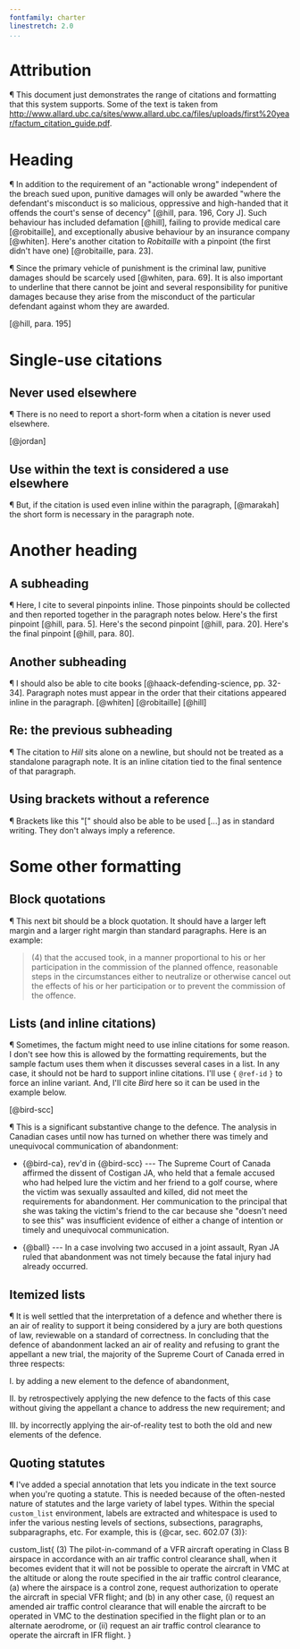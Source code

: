 ```yaml
---
fontfamily: charter
linestretch: 2.0
...
```


# Attribution

¶ This document just demonstrates the range of citations and
formatting that this system supports. Some of the text is taken from
<http://www.allard.ubc.ca/sites/www.allard.ubc.ca/files/uploads/first%20year/factum_citation_guide.pdf>.

# Heading

¶ In addition to the requirement of an "actionable wrong" independent
of the breach sued upon, punitive damages will only be awarded "where
the defendant's misconduct is so malicious, oppressive and high-handed
that it offends the court's sense of decency" [@hill, para. 196, Cory J]. Such
behaviour has included defamation [@hill], failing to provide medical
care [@robitaille], and exceptionally abusive behaviour by an
insurance company [@whiten]. Here's another citation to _Robitaille_
with a pinpoint (the first didn't have one) [@robitaille, para. 23].

¶ Since the primary vehicle of punishment is the criminal law,
punitive damages should be scarcely used [@whiten, para. 69]. It is
also important to underline that there cannot be joint and several
responsibility for punitive damages because they arise from the
misconduct of the particular defendant against whom they are awarded.

[@hill, para. 195]

# Single-use citations

## Never used elsewhere

¶ There is no need to report a short-form when a citation is never used
elsewhere.

[@jordan]

## Use within the text is considered a use elsewhere

¶ But, if the citation is used even inline within the paragraph, [@marakah] the
short form is necessary in the paragraph note.

# Another heading

## A subheading

¶ Here, I cite to several pinpoints inline. Those pinpoints should be
collected and then reported together in the paragraph notes
below. Here's the first pinpoint [@hill, para. 5]. Here's the second
pinpoint [@hill, para. 20]. Here's the final pinpoint [@hill,
para. 80].

## Another subheading

¶ I should also be able to cite books [@haack-defending-science,
pp. 32-34]. Paragraph notes must appear in the order that their
citations appeared inline in the paragraph. [@whiten] [@robitaille]
[@hill]

## Re: the previous subheading

¶ The citation to _Hill_ sits alone on a newline, but should not be
treated as a standalone paragraph note. It is an inline citation tied
to the final sentence of that paragraph.

## Using brackets without a reference

¶ Brackets like this "[" should also be able to be used [...] as in
standard writing. They don't always imply a reference.

# Some other formatting

## Block quotations

¶ This next bit should be a block quotation. It should have a larger
left margin and a larger right margin than standard paragraphs. Here
is an example:

> (4) that the accused took, in a manner proportional to his or her
participation in the commission of the planned offence, reasonable steps
in the circumstances either to neutralize or otherwise cancel out the effects
of his or her participation or to prevent the commission of the offence.

## Lists (and inline citations)

¶ Sometimes, the factum might need to use inline citations for some
reason. I don't see how this is allowed by the formatting
requirements, but the sample factum uses them when it discusses
several cases in a list. In any case, it should not be hard to support
inline citations. I'll use `{` `@ref-id` `}` to force an inline
variant. And, I'll cite _Bird_ here so it can be used in the example below.

[@bird-scc]

¶ This is a significant substantive change to the defence. The
analysis in Canadian cases until now has turned on whether there was
timely and unequivocal communication of abandonment:

* {@bird-ca}, rev'd in {@bird-scc} --- The
Supreme Court of Canada affirmed the dissent of Costigan JA, who held
that a female accused who had helped lure the victim and her friend to
a golf course, where the victim was sexually assaulted and killed, did
not meet the requirements for abandonment. Her communication to the
principal that she was taking the victim's friend to the car because
she "doesn't need to see this" was insufficient evidence of either a
change of intention or timely and unequivocal communication.

* {@ball} --- In a case involving two accused in a
joint assault, Ryan JA ruled that abandonment was not timely because
the fatal injury had already occurred.

## Itemized lists

¶ It is well settled that the interpretation of a defence and whether
there is an air of reality to support it being considered by a jury
are both questions of law, reviewable on a standard of correctness. In
concluding that the defence of abandonment lacked an air of reality
and refusing to grant the appellant a new trial, the majority of the
Supreme Court of Canada erred in three respects:

I.  by adding a new element to the defence of abandonment,

II.  by retrospectively applying the new defence to the facts of this
case without giving the appellant a chance to address the new
requirement; and

III.  by incorrectly applying the air-of-reality test to both the old
and new elements of the defence.

## Quoting statutes

¶ I've added a special annotation that lets you indicate in the text
source when you're quoting a statute. This is needed because of the
often-nested nature of statutes and the large variety of label
types. Within the special `custom_list` environment, labels are
extracted and whitespace is used to infer the various nesting levels
of sections, subsections, paragraphs, subparagraphs, etc. For example,
this is {@car, sec. 602.07 (3)}:

custom_list{
(3)  The pilot-in-command of a VFR aircraft operating in Class B
     airspace in accordance with an air traffic control clearance
     shall, when it becomes evident that it will not be possible to
     operate the aircraft in VMC at the altitude or along the route
     specified in the air traffic control clearance,
     (a)  where the airspace is a control zone, request authorization
	      to operate the aircraft in special VFR flight; and
     (b)  in any other case,
          (i)  request an amended air traffic control clearance that
		       will enable the aircraft to be operated in VMC to the
		       destination specified in the flight plan or to an
		       alternate aerodrome, or
          (ii)  request an air traffic control clearance to operate
			    the aircraft in IFR flight.
}

